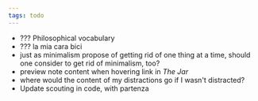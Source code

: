 ```yaml
---
tags: todo
---
```

- ??? Philosophical vocabulary
- ??? la mia cara bici
- just as minimalism propose of getting rid of one thing at a time, should one consider to get rid of minimalism, too?
- preview note content when hovering link in *The Jar*
- where would the content of my distractions go if I wasn't distracted?
- Update scouting in code, with partenza